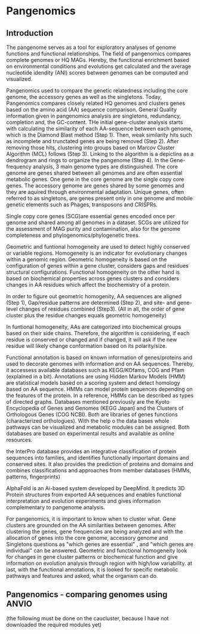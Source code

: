 # Pangenomics

## Introduction

The pangenome serves as a tool for exploratory analyses of genome functions and functional relationships. The field of pangenomics compares complete genomes or HQ MAGs. Hereby, the functional enrichment based on environmental conditions and evolutions get calculated and the average nucleotide idendity (ANI) scores between genomes can be computed and visualized.

Pangenomics used to compare the genetic relatedness including the core genome, the accessory genes as well as the singletons. Today, Pangenomics compares closely related HQ genomes and clusters genes based on the amino acid (AA) sequence comparison. General Quality information given in pangenomics analysis are singletons, redundancy, completion and, the GC-content. THe initial gene-cluster analysis starts with calculating the similarity of each AA-sequence between each genome, which is the Diamond Blast method (Step 1). Then, weak similarity hits such as incomplete and trunctated genes are being removed (Step 2). After removing those hits, clustering into groups based on Marcov Cluster Algorithm (MCL) follows (Step 3). Linking to the algorithm is a depictins as a dendrogram and rings to organize the pangenome (Step 4). In the Gene-frequency analysis, 3 main genome types are distinguished. The core genome are genes shared between all genomes and are often essential metabolic genes. One gene in the core genome are the single copy core genes. The accessory genome are genes shared by some genomes and they are aquired through environmental adaptation. Unique genes, often referred to as singletons, are genes present only in one genome and mobile genetic elements such as Phages, transposons and CRISPRs.

Single copy core genes (SCG)are essential genes encoded once per genome and shared among all genomes in a dataset. SCGs are utilized for the assessment of MAG purity and contamination, also for the genome completeness and phylogenomics/phylogenetic trees. 

Geometric and funtional homogeneity are used to detect highly conserved or variable regions. Homogeneity is an indicator for evolutionary changes within a genomic region. Geometric homogeneity is based on the configuration of genes within a gene cluster, considers gaps and residues structural configurations. Functional homogeneity on the other hand is based on biochemical properties across genes clusters and considers changes in AA residues which affect the biochemistry of a protein. 

In order to figure out geometric homogenity, AA sequences are aligned (Step 1), Gap/residue patterns are determined (Step 2), and site- and gene-level changes of residues combined (Step3). (All in all, the order of gene cluster plus the residue changes equals geometric homogeneity)

In funtional homogeneity, AAs are categorized into biochemical groups based on their side chains. Therefore, the algorithm is considering, if each residue is conserved or changed and if changed, it will ask if the new residue will likely change conformation based on its polarity/size.

Functional annotation is based on known information of genes/proteins and used to decorate genomes with information and on AA sequences. Thereby, it accessess available databases such as KEGG/KOfams, COG and Pfam (explained in a bit). Annotations are using Hidden Markov Models (HMM) are statistical models based on a scoring system and detect homology based on AA sequence. HMMs can model protein sequences depending on the features of the protein. In a reference, HMMs can be described as types of directed graphs. Databases mentioned previously are the Kyoto Encyclopedia of Genes and Genomes (KEGG Japan) and the Clusters of Orthologous Genes (COG NCBI). Both are libraries of genes functions (characterized orthologues). With the help o the data bases whole pathways can be visualized and metabolic modules can be assigned. Both databases are based on experimental results and available as online resources. 

the InterPro database provides an integrative classification of protein sequences into families, and identifies functionally important domains and conserved sites. It also provides the prediction of proteins and domains and combines classifications and approaches from member databases (HMMs, patterns, fingerprints)

AlphaFold is an Ai-based system developed by DeepMind. It predicts 3D Protein structures from exported AA sequences and enables functional interpretation and evolution experiments and gives information complementary to pangenome analysis.

For pangenomics, it is important to know when to cluster what. Gene clusters are grounded on the AA similarities between genomes. After clustering the genes, gene frequencies are being analyzed and with the allocation of genes into the core genome, accessory genome and Singletons questions as "which genes are essential" , and "which genes are individual" can be answered. Geometric and functional homogeneity look for changes in gene cluster patterns or biochemical function and give information on evolution analysis through region with high/low variability. at last, with the functional annotations, it is looked for specific metabolic pathways and features and asked, what the organism can do.

## Pangenomics - comparing genomes using ANVIO

(the following must be done on the caucluster, because I have not downloaded the required modules yet)



